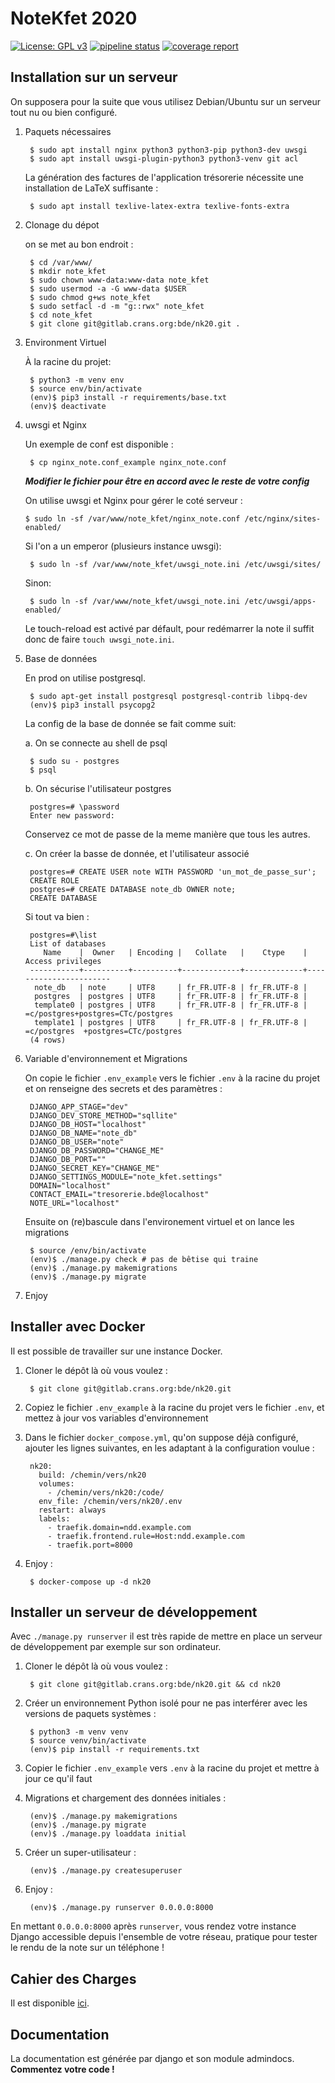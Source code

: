 # NoteKfet 2020

[![License: GPL v3](https://img.shields.io/badge/License-GPL%20v3-blue.svg)](https://www.gnu.org/licenses/gpl-3.0.txt)
[![pipeline status](https://gitlab.crans.org/bde/nk20/badges/master/pipeline.svg)](https://gitlab.crans.org/bde/nk20/nk20/commits/master)
[![coverage report](https://gitlab.crans.org/bde/nk20/badges/master/coverage.svg)](https://gitlab.crans.org/bde/nk20/commits/master)

## Installation sur un serveur

On supposera pour la suite que vous utilisez Debian/Ubuntu sur un serveur tout nu ou bien configuré.

1. Paquets nécessaires

        $ sudo apt install nginx python3 python3-pip python3-dev uwsgi
        $ sudo apt install uwsgi-plugin-python3 python3-venv git acl

    La génération des factures de l'application trésorerie nécessite une installation de LaTeX suffisante :

        $ sudo apt install texlive-latex-extra texlive-fonts-extra

2. Clonage du dépot

    on se met au bon endroit :

        $ cd /var/www/
        $ mkdir note_kfet
        $ sudo chown www-data:www-data note_kfet
        $ sudo usermod -a -G www-data $USER
        $ sudo chmod g+ws note_kfet
        $ sudo setfacl -d -m "g::rwx" note_kfet
        $ cd note_kfet
        $ git clone git@gitlab.crans.org:bde/nk20.git .
3. Environment Virtuel

   À la racine du projet:

        $ python3 -m venv env
        $ source env/bin/activate
        (env)$ pip3 install -r requirements/base.txt
        (env)$ deactivate

4. uwsgi  et Nginx

    Un exemple de conf est disponible :

        $ cp nginx_note.conf_example nginx_note.conf

    ***Modifier le fichier pour être en accord avec le reste de votre config***

    On utilise uwsgi et Nginx pour gérer le coté serveur :

       $ sudo ln -sf /var/www/note_kfet/nginx_note.conf /etc/nginx/sites-enabled/

   Si l'on a un emperor (plusieurs instance uwsgi):

        $ sudo ln -sf /var/www/note_kfet/uwsgi_note.ini /etc/uwsgi/sites/

    Sinon:

        $ sudo ln -sf /var/www/note_kfet/uwsgi_note.ini /etc/uwsgi/apps-enabled/
        
    Le touch-reload est activé par défault, pour redémarrer la note il suffit donc de faire `touch uwsgi_note.ini`.

5. Base de données

    En prod on utilise postgresql. 
        
        $ sudo apt-get install postgresql postgresql-contrib libpq-dev
        (env)$ pip3 install psycopg2
    
    La config de la base de donnée se fait comme suit:
    
    a. On se connecte au shell de psql
    
        $ sudo su - postgres
        $ psql
    
    b. On sécurise l'utilisateur postgres
        
        postgres=# \password
        Enter new password:
        
     Conservez ce mot de passe de la meme manière que tous les autres.
     
    c. On créer la basse de donnée, et l'utilisateur associé
    
        postgres=# CREATE USER note WITH PASSWORD 'un_mot_de_passe_sur';
        CREATE ROLE
        postgres=# CREATE DATABASE note_db OWNER note;
        CREATE DATABASE

    Si tout va bien :
        
        postgres=#\list
        List of databases
           Name    |  Owner   | Encoding |   Collate   |    Ctype    |   Access privileges   
        -----------+----------+----------+-------------+-------------+-----------------------
         note_db   | note     | UTF8     | fr_FR.UTF-8 | fr_FR.UTF-8 | 
         postgres  | postgres | UTF8     | fr_FR.UTF-8 | fr_FR.UTF-8 | 
         template0 | postgres | UTF8     | fr_FR.UTF-8 | fr_FR.UTF-8 | =c/postgres+postgres=CTc/postgres
         template1 | postgres | UTF8     | fr_FR.UTF-8 | fr_FR.UTF-8 | =c/postgres  +postgres=CTc/postgres
        (4 rows)
    
6. Variable d'environnement et Migrations
        
    On copie le fichier `.env_example` vers le fichier `.env` à la racine du projet 
    et on renseigne des secrets et des paramètres :
    
        DJANGO_APP_STAGE="dev"
        DJANGO_DEV_STORE_METHOD="sqllite"
        DJANGO_DB_HOST="localhost"
        DJANGO_DB_NAME="note_db"
        DJANGO_DB_USER="note"
        DJANGO_DB_PASSWORD="CHANGE_ME"
        DJANGO_DB_PORT=""
        DJANGO_SECRET_KEY="CHANGE_ME"
        DJANGO_SETTINGS_MODULE="note_kfet.settings"
        DOMAIN="localhost"
        CONTACT_EMAIL="tresorerie.bde@localhost"
        NOTE_URL="localhost"

    Ensuite on (re)bascule dans l'environement virtuel et on lance les migrations

        $ source /env/bin/activate
        (env)$ ./manage.py check # pas de bêtise qui traine
        (env)$ ./manage.py makemigrations
        (env)$ ./manage.py migrate

7. Enjoy


## Installer avec Docker

Il est possible de travailler sur une instance Docker.

1. Cloner le dépôt là où vous voulez :
    
        $ git clone git@gitlab.crans.org:bde/nk20.git

2. Copiez le fichier `.env_example` à la racine du projet vers le fichier `.env`,
et  mettez à jour vos variables d'environnement

3. Dans le fichier `docker_compose.yml`, qu'on suppose déjà configuré,
   ajouter les lignes suivantes, en les adaptant à la configuration voulue :

        nk20:
          build: /chemin/vers/nk20
          volumes:
            - /chemin/vers/nk20:/code/
          env_file: /chemin/vers/nk20/.env
          restart: always
          labels:
            - traefik.domain=ndd.example.com
            - traefik.frontend.rule=Host:ndd.example.com
            - traefik.port=8000

3. Enjoy :

        $ docker-compose up -d nk20

## Installer un serveur de développement

Avec `./manage.py runserver` il est très rapide de mettre en place
un serveur de développement par exemple sur son ordinateur.

1. Cloner le dépôt là où vous voulez :

        $ git clone git@gitlab.crans.org:bde/nk20.git && cd nk20

2. Créer un environnement Python isolé
   pour ne pas interférer avec les versions de paquets systèmes :

        $ python3 -m venv venv
        $ source venv/bin/activate
        (env)$ pip install -r requirements.txt

3. Copier le fichier `.env_example` vers `.env` à la racine du projet et mettre à jour
ce qu'il faut

4. Migrations et chargement des données initiales :

        (env)$ ./manage.py makemigrations
        (env)$ ./manage.py migrate
        (env)$ ./manage.py loaddata initial

5. Créer un super-utilisateur :

        (env)$ ./manage.py createsuperuser

6. Enjoy :

        (env)$ ./manage.py runserver 0.0.0.0:8000

En mettant `0.0.0.0:8000` après `runserver`, vous rendez votre instance Django
accessible depuis l'ensemble de votre réseau, pratique pour tester le rendu
de la note sur un téléphone !

## Cahier des Charges 

Il est disponible [ici](https://wiki.crans.org/NoteKfet/NoteKfet2018/CdC). 

## Documentation

La documentation est générée par django et son module admindocs.
**Commentez votre code !**
